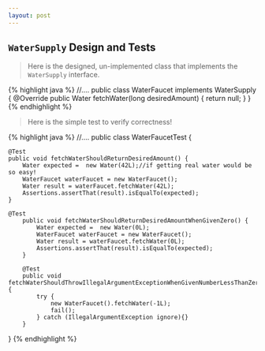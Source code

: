 ```yaml
---
layout: post
---
```


`WaterSupply` Design and Tests
---

>Here is the designed, un-implemented class that implements the `WaterSupply` interface.


{% highlight java %}
//....
public class WaterFaucet implements WaterSupply {
    @Override
    public Water fetchWater(long desiredAmount) {
        return null;
    }
}
{% endhighlight %}

> Here is the simple test to verify correctness!

{% highlight java %}
//....
public class WaterFaucetTest {

    @Test
    public void fetchWaterShouldReturnDesiredAmount() {
        Water expected =  new Water(42L);//if getting real water would be so easy!
        WaterFaucet waterFaucet = new WaterFaucet();
        Water result = waterFaucet.fetchWater(42L);
        Assertions.assertThat(result).isEqualTo(expected);
    }
    
    @Test
        public void fetchWaterShouldReturnDesiredAmountWhenGivenZero() {
            Water expected =  new Water(0L);
            WaterFaucet waterFaucet = new WaterFaucet();
            Water result = waterFaucet.fetchWater(0L);
            Assertions.assertThat(result).isEqualTo(expected);
        }
    
        @Test
        public void fetchWaterShouldThrowIllegalArgumentExceptionWhenGivenNumberLessThanZero() {
            try {
                new WaterFaucet().fetchWater(-1L);
                fail();
            } catch (IllegalArgumentException ignore){}
        }
}
{% endhighlight %}